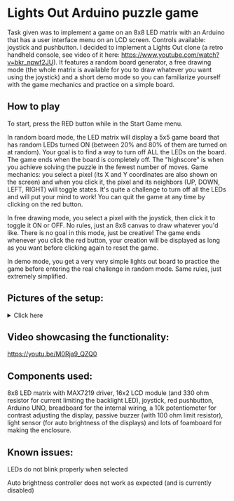 # Lights Out Arduino puzzle game
Task given was to implement a game on an 8x8 LED matrix with an Arduino that has a user interface menu on an LCD screen. Controls available: joystick and pushbutton. I decided to implement a Lights Out clone (a retro handheld console, see video of it here: https://www.youtube.com/watch?v=bkr_npwf2JU). It features a random board generator, a free drawing mode (the whole matrix is available for you to draw whatever you want using the joystick) and a short demo mode so you can familiarize yourself with the game mechanics and practice on a simple board.

## How to play
To start, press the RED button while in the Start Game menu.

In random board mode, the LED matrix will display a 5x5 game board that has random LEDs turned ON (between 20% and 80% of them are turned on at random). Your goal is to find a way to turn off ALL the LEDs on the board. The game ends when the board is completely off. The "highscore" is when you achieve solving the puzzle in the fewest number of moves. Game mechanics: you select a pixel (its X and Y coordinates are also shown on the screen) and when you click it, the pixel and its neighbors (UP, DOWN, LEFT, RIGHT) will toggle states. It's quite a challenge to turn off all the LEDs and will put your mind to work! You can quit the game at any time by clicking on the red button.

In free drawing mode, you select a pixel with the joystick, then click it to toggle it ON or OFF. No rules, just an 8x8 canvas to draw whatever you'd like. There is no goal in this mode, just be creative! The game ends whenever you click the red button, your creation will be displayed as long as you want before clicking again to reset the game.

In demo mode, you get a very very simple lights out board to practice the game before entering the real challenge in random mode. Same rules, just extremely simplified.

## Pictures of the setup:
<details>
<summary>Click here</summary>

![](https://github.com/AlexMihai1126/LightsOut_Arduino/blob/main/Images/20231218_210305153_iOS.jpg)

![](https://github.com/AlexMihai1126/LightsOut_Arduino/blob/main/Images/20231218_210237389_iOS.jpg)
</details>


## Video showcasing the functionality: 

https://youtu.be/M0Rja9_QZQ0

## Components used:
8x8 LED matrix with MAX7219 driver, 16x2 LCD module (and 330 ohm resistor for current limiting the backlight LED), joystick, red pushbutton, Arduino UNO, breadboard for the internal wiring, a 10k potentiometer for contrast adjusting the display, passive buzzer (with 100 ohm limit resistor), light sensor (for auto brightness of the displays) and lots of foamboard for making the enclosure.

## Known issues:

LEDs do not blink properly when selected

Auto brightness controller does not work as expected (and is currently disabled)
